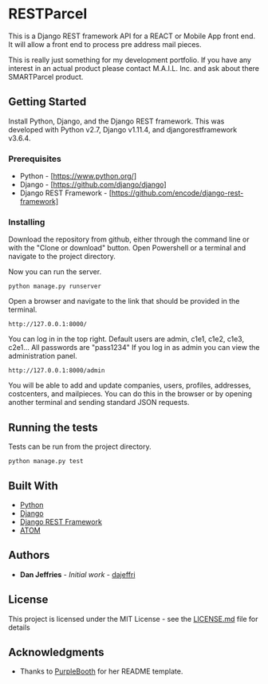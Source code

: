 # RESTParcel

This is a Django REST framework API for a REACT or Mobile App front end. It will allow a front end to process pre address mail pieces.

This is really just something for my development portfolio. If you have any interest in an actual product please contact M.A.I.L. Inc. and ask about there SMARTParcel product.

## Getting Started

Install Python, Django, and the Django REST framework. This was developed with Python v2.7, Django v1.11.4, and djangorestframework v3.6.4.

### Prerequisites

* Python - [https://www.python.org/]
* Django - [https://github.com/django/django]
* Django REST Framework - [https://github.com/encode/django-rest-framework]

### Installing

Download the repository from github, either through the command line or with the "Clone or download" button. Open Powershell or a terminal and navigate to the project directory. 

Now you can run the server.

```
python manage.py runserver
```

Open a browser and navigate to the link that should be provided in the terminal. 

```
http://127.0.0.1:8000/
```

You can log in in the top right. Default users are admin, c1e1, c1e2, c1e3, c2e1...
All passwords are "pass1234"
If you log in as admin you can view the administration panel.

```
http://127.0.0.1:8000/admin
```

You will be able to add and update companies, users, profiles, addresses, costcenters, and mailpieces. You can do this in the browser or by opening another terminal and sending standard JSON requests.

## Running the tests

Tests can be run from the project directory.

```
python manage.py test
```

## Built With

* [Python](https://www.python.org/)
* [Django](https://github.com/django/django)
* [Django REST Framework](https://github.com/encode/django-rest-framework)
* [ATOM](https://atom.io/)



## Authors

* **Dan Jeffries** - *Initial work* - [dajeffri](https://github.com/dajeffri)

## License

This project is licensed under the MIT License - see the [LICENSE.md](LICENSE) file for details

## Acknowledgments

* Thanks to [PurpleBooth](https://github.com/PurpleBooth) for her README template.
